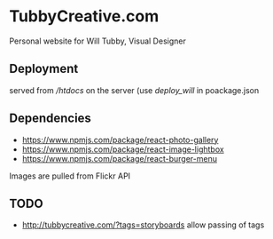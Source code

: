 # TubbyCreative.com

Personal website for Will Tubby, Visual Designer


## Deployment

served from */htdocs* on the server (use *deploy_will* in poackage.json


## Dependencies

- https://www.npmjs.com/package/react-photo-gallery
- https://www.npmjs.com/package/react-image-lightbox
- https://www.npmjs.com/package/react-burger-menu


Images are pulled from Flickr API

## TODO

- http://tubbycreative.com/?tags=storyboards allow passing of tags
